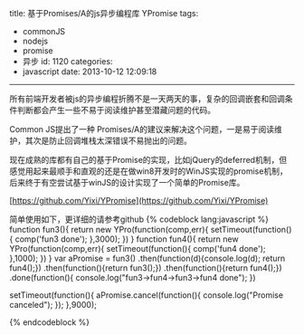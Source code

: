 title: 基于Promises/A的js异步编程库 YPromise
tags:
  - commonJS
  - nodejs
  - promise
  - 异步
id: 1120
categories:
  - javascript
date: 2013-10-12 12:09:18
---

所有前端开发者被js的异步编程折腾不是一天两天的事，复杂的回调嵌套和回调条件判断都会产生一些不易于阅读维护甚至潜藏问题的代码。

Common JS提出了一种 Promises/A的建议来解决这个问题，一是易于阅读维护，其次是防止回调堆栈太深错误不易抛出的问题。

现在成熟的库都有自己的基于Promise的实现，比如jQuery的deferred机制，但感觉用起来最顺手和直观的还是在做win8开发时的WinJS实现的promise机制，后来终于有空尝试基于winJS的设计实现了一个简单的Promise库。

[https://github.com/Yixi/YPromise](https://github.com/Yixi/YPromise)

简单使用如下，更详细的请参考github
{% codeblock lang:javascript %}
function fun3(){
     return new YPro(function(comp,err){
        setTimeout(function(){
             comp('fun3 done');
        },3000);
     })
}
function fun4(){
     return new YPro(function(comp,err){
        setTimeout(function(){
             comp('fun4 done');
        },1000);
     })
}
var aPromise = fun3()
                .then(function(d){console.log(d); return fun4();})
                .then(function(){return fun3();})
                .then(function(){return fun4();})
                .done(function(){
                    console.log("fun3->fun4->fun3->fun4 done");
                })

setTimeout(function(){
    aPromise.cancel(function(){
        console.log("Promise canceled");
    });
},9000);

{% endcodeblock %}
